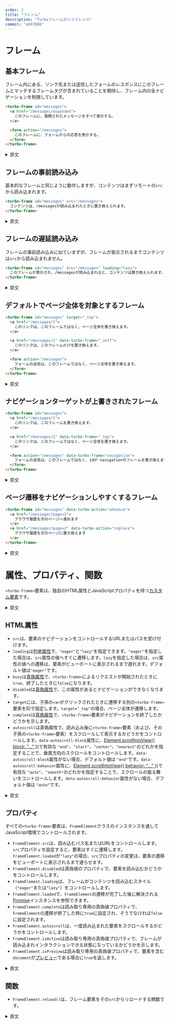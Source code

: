 ```yaml
---
order: 2
title: "フレーム"
description: "Turboフレームのリファレンス"
commit: "eb97886"
---
```


# フレーム

## 基本フレーム

フレーム内にある、リンク先または送信したフォームのレスポンスにこのフレームとマッチするフレームタグが含まれていることを期待し、フレーム内の全ナビゲーションを制限しています。

```html
<turbo-frame id="messages">
  <a href="/messages/expanded">
    このフレームに、展開されたメッセージをすべて表示する。
  </a>

  <form action="/messages">
    このフレームに、フォームからの応答を表示する。
  </form>
</turbo-frame>
```

<details>
<summary>原文</summary>

# Frames

## Basic frame

Confines all navigation within the frame by expecting any followed link or form submission to return a response including a matching frame tag:

```html
<turbo-frame id="messages">
  <a href="/messages/expanded">
    Show all expanded messages in this frame.
  </a>

  <form action="/messages">
    Show response from this form within this frame.
  </form>
</turbo-frame>
```
</details>

## フレームの事前読み込み

基本的なフレームと同じように動作しますが、コンテンツはまずリモートの`src`から読み込まれます。

```html
<turbo-frame id="messages" src="/messages">
  コンテンツは、/messagesが読み込まれたときに置き換えられます。
</turbo-frame>
```

<details>
<summary>原文</summary>

## Eager-loaded frame

Works like the basic frame, but the content is loaded from a remote `src` first.

```html
<turbo-frame id="messages" src="/messages">
  Content will be replaced when /messages has been loaded.
</turbo-frame>
```
</details>

## フレームの遅延読み込み

フレームの事前読み込みに似ていますが、フレームが表示されるまでコンテンツは`src`から読み込まれません。

```html
<turbo-frame id="messages" src="/messages" loading="lazy">
  このフレームが表示され、/messagesが読み込まれると、コンテンツは置き換えられます。
</turbo-frame>
```

<details>
<summary>原文</summary>

## Lazy-loaded frame

Like an eager-loaded frame, but the content is not loaded from `src` until the frame is visible.

```html
<turbo-frame id="messages" src="/messages" loading="lazy">
  Content will be replaced when the frame becomes visible and /messages has been loaded.
</turbo-frame>
```
</details>

## デフォルトでページ全体を対象とするフレーム

```html
<turbo-frame id="messages" target="_top">
  <a href="/messages/1">
    このリンクは、このフレームではなく、ページ全体を置き換えます。
  </a>

  <a href="/messages/1" data-turbo-frame="_self">
    このリンクは、このフレームだけを置き換えます。
  </a>

  <form action="/messages">
    フォームの送信は、このフレームではなく、ページ全体を置き換えます。
  </form>
</turbo-frame>
```

<details>
<summary>原文</summary>

## Frame targeting the whole page by default

```html
<turbo-frame id="messages" target="_top">
  <a href="/messages/1">
    Following link will replace the whole page, not this frame.
  </a>

  <a href="/messages/1" data-turbo-frame="_self">
    Following link will replace just this frame.
  </a>

  <form action="/messages">
    Submitting form will replace the whole page, not this frame.
  </form>
</turbo-frame>
```

</details>

## ナビゲーションターゲットが上書きされたフレーム

```html
<turbo-frame id="messages">
  <a href="/messages/1">
    このリンクは、このフレームを置き換えます。
  </a>

  <a href="/messages/1" data-turbo-frame="_top">
    このリンクは、このフレームではなく、ページ全体を置き換えます。
  </a>

  <form action="/messages" data-turbo-frame="navigation">
    フォームの送信は、このフレームではなく、idが navigationのフレームを置き換えます。
  </form>
</turbo-frame>
```

<details>
<summary>原文</summary>

## Frame with overwritten navigation targets

```html
<turbo-frame id="messages">
  <a href="/messages/1">
    Following link will replace this frame.
  </a>

  <a href="/messages/1" data-turbo-frame="_top">
    Following link will replace the whole page, not this frame.
  </a>

  <form action="/messages" data-turbo-frame="navigation">
    Submitting form will replace the navigation frame.
  </form>
</turbo-frame>
```
</details>

## ページ遷移をナビゲーションしやすくするフレーム

```html
<turbo-frame id="messages" data-turbo-action="advance">
  <a href="/messages?page=2">
    ブラウザ履歴を次のページへ進めます
  </a>
  <a href="/messages?page=2" data-turbo-action="replace">
    ブラウザ履歴を次のページに置き換えます
  </a>
</turbo-frame>
```

<details>
<summary>原文</summary>

## Frame that promotes navigations to Visits

```html
<turbo-frame id="messages" data-turbo-action="advance">
  <a href="/messages?page=2">Advance history to next page</a>
  <a href="/messages?page=2" data-turbo-action="replace">Replace history with next page</a>
</turbo-frame>
```
</details>

# 属性、プロパティ、関数

`<turbo-frame>`要素は、独自のHTML属性とJavaScriptプロパティを持つ[カスタム要素][]です。

[カスタム要素]: https://developer.mozilla.org/ja/docs/Web/API/Web_components/Using_custom_elements

<details>
<summary>原文</summary>

# Attributes, properties, and functions

The `<turbo-frame>` element is a [custom element][] with its own set of HTML
attributes and JavaScript properties.

[custom element]: https://developer.mozilla.org/en-US/docs/Web/Web_Components/Using_custom_elements
</details>

## HTML属性

* `src`は、要素のナビゲーションをコントロールするURLまたはパスを受け付けます。
* `loading`は[列挙属性][]で、`"eager"`と`"lazy"`を指定できます。`"eager"`を指定した場合は、`src`属性の値へすぐに遷移します。`lazy`を指定した場合は、`src`属性の値への遷移は、要素がビューポートに表示されるまで遅れます。デフォルト値は`"eager"`です。
* `busy`は[真偽属性][]で、`<turbo-frame>`によるリクエストが開始されたときに`true`、終了したときに`false`になります。
* `disabled`は[真偽属性][]で、この属性があるとナビゲーションができなくなります。
* `target`には、子孫の`<a>`がクリックされたときに遷移する別の`<turbo-frame>`要素をIDで指定します。`target="_top"`の場合、ページ全体が遷移します。
* `complete`は[真偽属性][]で、`<turbo-frame>`要素がナビゲーションを終了したかどうかを示します。
* `autoscroll`は真偽属性で、読み込み後に`<turbo-frame>`要素（および、その子孫の`<turbo-frame>`要素）をスクロールして表示するかどうかをコントロールします。`data-autoscroll-block`属性に、[Element.scrollIntoView({ block: "..." })][Element.scrollIntoView]で有効な `"end"`、`"start"`、`"center"`、`"nearest"`のどれかを指定することで、垂直方向のスクロールをコントロールします。`data-autoscroll-block`属性がない場合、デフォルト値は `"end"`です。`data-autoscroll-behavior`属性に、[Element.scrollIntoView({ behavior: "..." })][Element.scrollIntoView]で有効な `"auto"`、`"smooth"`のどれかを指定することで、スクロールの振る舞いをコントロールします。`data-autoscroll-behavior`属性がない場合、デフォルト値は `"auto"`です。

[真偽属性]: https://momdo.github.io/html/common-microsyntaxes.html#boolean-attributes
[列挙属性]: https://momdo.github.io/html/common-microsyntaxes.html#keywords-and-enumerated-attributes
[Element.scrollIntoView]: https://developer.mozilla.org/ja/docs/Web/API/Element/scrollIntoView

<details>
<summary>原文</summary>

## HTML Attributes

* `src` accepts a URL or path value that controls navigation
  of the element

* `loading` has two valid [enumerated][] values: "eager" and "lazy". When
  `loading="eager"`, changes to the `src` attribute will immediately navigate
  the element. When `loading="lazy"`, changes to the `src` attribute will defer
  navigation until the element is visible in the viewport. The default value is `eager`.

* `busy` is a [boolean attribute][] toggled to be present when a
  `<turbo-frame>`-initiated request starts, and toggled false when the request
  ends

* `disabled` is a [boolean attribute][] that prevents any navigation when
  present

* `target` refers to another `<turbo-frame>` element by ID to be navigated when
  a descendant `<a>` is clicked. When `target="_top"`, navigate the window.

* `complete` is a boolean attribute whose presence or absence indicates whether
  or not the `<turbo-frame>` element has finished navigating.

* `autoscroll` is a [boolean attribute][] that controls whether or not to scroll
  a `<turbo-frame>` element (and its descendant `<turbo-frame>` elements) into
  view when after loading. Control the scroll's vertical alignment by setting the
  `data-autoscroll-block` attribute to a valid [Element.scrollIntoView({ block:
  "..." })][Element.scrollIntoView] value: one of `"end"`, `"start"`, `"center"`,
  or `"nearest"`. When `data-autoscroll-block` is absent, the default value is
  `"end"`. Control the scroll's behavior by setting the
  `data-autoscroll-behavior` attribute to a valid [Element.scrollIntoView({
    behavior:
  "..." })][Element.scrollIntoView] value: one of `"auto"`, or `"smooth"`.
  When `data-autoscroll-behavior` is absent, the default value is `"auto"`.


[boolean attribute]: https://www.w3.org/TR/html52/infrastructure.html#sec-boolean-attributes
[enumerated]: https://www.w3.org/TR/html52/infrastructure.html#keywords-and-enumerated-attributes
[Element.scrollIntoView]: https://developer.mozilla.org/en-US/docs/Web/API/Element/scrollIntoView#parameters
</details>

## プロパティ

すべての`<turbo-frame>`要素は、`FrameElement`クラスのインスタンスを通してJavaScript環境でコントロールされます。

* `FrameElement.src`は、読み込むパス名またはURLをコントロールします。`src`プロパティを設定すると、要素はすぐに遷移します。`FrameElement.loaded`が`"lazy"`の場合、`src`プロパティの変更は、要素の遷移をビューポートに表示されるまで遅らせます。
* `FrameElement.disabled`は真偽値のプロパティで、要素を読み込むかどうかをコントロールします。
* `FrameElement.loading`は、フレームがコンテンツを読み込むスタイル（`"eager"`または`"lazy"`）をコントロールします。
* `FrameElement.loaded`で、`FrameElement`の遷移が完了した後に解決される[Promise][]インスタンスを参照できます。
* `FrameElement.complete`は読み取り専用の真偽値プロパティで、`FrameElement`の遷移が終了した時に`true`に設定され、そうでなければ`false`に設定されます。
* `FrameElement.autoscroll`は、一度読み込まれた要素をスクロールするかどうかをコントロールします。
* `FrameElement.isActive`は読み取り専用の真偽値プロパティで、フレームが読み込まれインタラクションできる状態になっているかどうかを示します。
* `FrameElement.isPreview`は読み取り専用の真偽値プロパティで、要素を含む`document`が[プレビュー][]である場合に`true`を返します。

[Promise]: https://developer.mozilla.org/ja/docs/Web/JavaScript/Reference/Global_Objects/Promise
[プレビュー]: https://everyleaf.github.io/hotwire_ja/turbo/handbook/building/#preview%E3%81%8C%E8%A1%A8%E7%A4%BA%E3%81%97%E3%81%A6%E3%81%84%E3%82%8B%E3%81%8B%E3%81%A9%E3%81%86%E3%81%8B%E3%81%AE%E6%A4%9C%E5%87%BA

<details>
<summary>原文</summary>

## Properties

All `<turbo-frame>` elements can be controlled in JavaScript environments
through instances of the `FrameElement` class.

* `FrameElement.src` controls the pathname or URL to be loaded. Setting the `src` 
   property will immediately navigate the element. When `FrameElement.loaded` is 
   set to `"lazy"`, changes to the `src` property will defer navigation until the 
   element is visible in the viewport.

* `FrameElement.disabled` is a boolean property that controls whether or not the
  element will load

* `FrameElement.loading` controls the style (either `"eager"` or `"lazy"`) that
  the frame will loading its content.

* `FrameElement.loaded` references a [Promise][] instance that resolves once the
  `FrameElement`'s current navigation has completed.

* `FrameElement.complete` is a read-only boolean property set to `true` when the
  `FrameElement` has finished navigating and `false` otherwise.

* `FrameElement.autoscroll` controls whether or not to scroll the element into
  view once loaded

* `FrameElement.isActive` is a read-only boolean property that indicates whether
  or not the frame is loaded and ready to be interacted with

* `FrameElement.isPreview` is a read-only boolean property that returns `true`
  when the `document` that contains the element is a [preview][].

[Promise]: https://developer.mozilla.org/en-US/docs/Web/JavaScript/Reference/Global_Objects/Promise
[preview]: https://turbo.hotwired.dev/handbook/building#detecting-when-a-preview-is-visible
</details>

## 関数

* `FrameElement.reload()`は、フレーム要素をその`src`からリロードする関数です。

<details>
<summary>原文</summary>

## Functions

* `FrameElement.reload()` is a function that reloads the frame element from its `src`.
</details>
